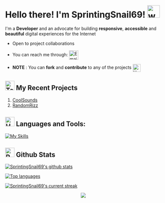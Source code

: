 # Hello there! I'm SprintingSnail69! <img src="https://user-images.githubusercontent.com/72663882/171687151-bb31c996-c9d2-49c8-b593-734946893b23.gif" alt="waving hand gif" aria-hidden="true" width="40" />

I'm a **Developer**  and an advocate for building **responsive**, **accessible** and **beautiful** digital experiences for the Internet
- Open to project collaborations
- You can reach me through: <a href="mailto:dashingcuddler@gmail.com" title="Email"><img alt="Email" src="https://img.shields.io/badge/Gmail-D14836?style=for-the-badge&logo=gmail&logoColor=white" height="30" align="center"/></a> 

- **NOTE** : You can **fork** and **contribute** to any of the projects <img src="https://raw.githubusercontent.com/Tarikul-Islam-Anik/Animated-Fluent-Emojis/master/Emojis/Hand%20gestures/Handshake.png" alt="Handshake" width="25" height="25" align="center" />

 
## <img src="https://raw.githubusercontent.com/Tarikul-Islam-Anik/Animated-Fluent-Emojis/master/Emojis/People/Technologist.png" alt="Technologist" width="30" height="30" /> My Recent Projects 

 1. [CoolSounds](https://sprintingsnail69.github.io/coolsounds/)
 2. [RandomRizz](https://cobblesteve01.github.io/rizz/)

## <img src="https://raw.githubusercontent.com/Tarikul-Islam-Anik/Animated-Fluent-Emojis/master/Emojis/Objects/Hammer%20and%20Wrench.png" alt="Hammer and Wrench" width="30" height="30" /> **Languages and Tools:**  
[![My Skills](https://skillicons.dev/icons?i=html,css,js,md,github,vscode,overflow&perline=13)](#)

## <img src="https://raw.githubusercontent.com/Tarikul-Islam-Anik/Animated-Fluent-Emojis/master/Emojis/Travel%20and%20places/Rocket.png" alt="Rocket" width="30" height="30" /> Github Stats 

 [![SprintingSnail69's github stats](https://bad-apple-github-readme.vercel.app/api?username=SprintingSnail69&show_icons=true&count_private=true&line_height=20&icon_color=00b3ff&theme=blue-green&title_color=00b3ff)](#)
 
 [![Top languages](https://github-readme-mwendwa.vercel.app/api/top-langs/?username=SprintingSnail69&layout=compact&count_private=true&theme=blue-green&title_color=00b3ff)](#)

[![SprintingSnail69's current streak](https://streak-stats.demolab.com/?user=SprintingSnail69&count_private=true&theme=blue-green&title_color=00b3ff)](#)

<p align="center">
     <img src="https://capsule-render.vercel.app/api?type=waving&color=gradient&height=100&section=footer"/>
</p>



